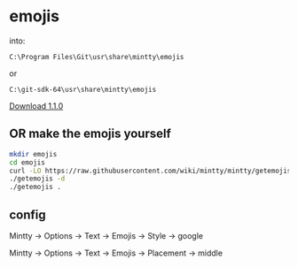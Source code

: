 # emojis

into: 

`C:\Program Files\Git\usr\share\mintty\emojis`

or 

`C:\git-sdk-64\usr\share\mintty\emojis`

[Download 1.1.0](https://github.com/JBlond/emojis/archive/refs/tags/1.1.0.zip)

## OR make the emojis yourself

```bash
mkdir emojis
cd emojis
curl -LO https://raw.githubusercontent.com/wiki/mintty/mintty/getemojis
./getemojis -d
./getemojis .
```

## config

Mintty -> Options -> Text -> Emojis -> Style -> google

Mintty -> Options -> Text -> Emojis -> Placement -> middle
